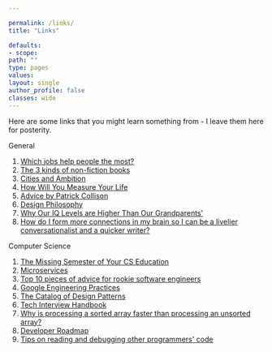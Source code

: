 ```yaml
---

permalink: /links/
title: "Links"

defaults:
- scope:
path: ""
type: pages
values:
layout: single
author_profile: false
classes: wide
---
```


Here are some links that you might learn something from - I leave them here for posterity.

General

1. [Which jobs help people the most?](https://80000hours.org/career-guide/high-impact-jobs/)
2. [The 3 kinds of non-fiction books](https://commoncog.com/blog/the-3-kinds-of-non-fiction-book/) 
3. [Cities and Ambition](http://www.paulgraham.com/cities.html)
4. [How Will You Measure Your Life](https://hbr.org/2010/07/how-will-you-measure-your-life)
5. [Advice by Patrick Collison](https://patrickcollison.com/advice)
6. [Design Philosophy](http://www.paulgraham.com/design.html)
7. [Why Our IQ Levels are Higher Than Our Grandparents'](https://www.ted.com/talks/james_flynn_why_our_iq_levels_are_higher_than_our_grandparents/discussion?utm_campaign=BeepBeepBites%20-%20Nieuwsbrief&utm_source=hs_email&utm_medium=email&_hsenc=p2ANqtz-_2hFqnJe7bosPi-VvlewtW941D69tVvFt6qM1IybJvfE20MndKH58gdlK6LNcrEfTIfKHz) 
8. [How do I form more connections in my brain so I can be a livelier conversationalist and a quicker writer?](https://www.quora.com/How-do-I-form-more-connections-in-my-brain-so-I-can-be-a-livelier-conversationalist-and-a-quicker-writer/answer/Asher-Nitin?ch=99&share=bd3a6f38&srid=5Tf9)

Computer Science

1. [The Missing Semester of Your CS Education](https://missing.csail.mit.edu/)
2. [Microservices](https://martinfowler.com/articles/microservices.html)
3. [Top 10 pieces of advice for rookie software engineers](https://blog.gds-gov.tech/top-10-pieces-of-advice-for-rookie-software-engineer-f1a2b38f1d56) 
4. [Google Engineering Practices](https://google.github.io/eng-practices/)
5. [The Catalog of Design Patterns](https://refactoring.guru/design-patterns/catalog)
7. [Tech Interview Handbook](https://yangshun.github.io/tech-interview-handbook/)
8. [Why is processing a sorted array faster than processing an unsorted array?](https://stackoverflow.com/questions/11227809/why-is-processing-a-sorted-array-faster-than-processing-an-unsorted-array)
9. [Developer Roadmap](https://github.com/kamranahmedse/developer-roadmap)
10. [Tips on reading and debugging other programmers' code](https://freelancemag.blogspot.com/2020/02/cracking-chaos-tips-on-reading-and.html?m=1)